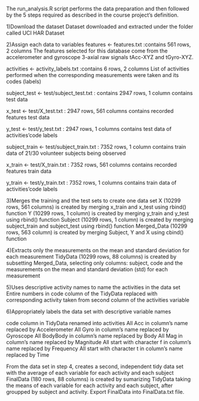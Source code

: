 The run_analysis.R script performs the data preparation and then followed by the 5 steps required as described in the course project’s definition.

1)Download the dataset
        Dataset downloaded and extracted under the folder called UCI HAR Dataset

2)Assign each data to variables
features <- features.txt :contains 561 rows, 2 columns
The features selected for this database come from the accelerometer and gyroscope 3-axial raw signals tAcc-XYZ and tGyro-XYZ.
  
activities <- activity_labels.txt :contains 6 rows, 2 columns
List of activities performed when the corresponding measurements were taken and its codes (labels)
  
  subject_test <- test/subject_test.txt : contains 2947 rows, 1 column
    contains test data
  
  x_test <- test/X_test.txt : 2947 rows, 561 columns
    contains recorded features test data
  
  y_test <- test/y_test.txt : 2947 rows, 1 columns
    contains test data of activities’code labels
  
  subject_train <- test/subject_train.txt : 7352 rows, 1 column
    contains train data of 21/30 volunteer subjects being observed
  
  x_train <- test/X_train.txt : 7352 rows, 561 columns
    contains recorded features train data
  
  y_train <- test/y_train.txt : 7352 rows, 1 columns
    contains train data of activities’code labels

3)Merges the training and the test sets to create one data set
  X (10299 rows, 561 columns) is created by merging x_train and x_test using rbind() function
  Y (10299 rows, 1 column) is created by merging y_train and y_test using rbind() function
  Subject (10299 rows, 1 column) is created by merging subject_train and subject_test using rbind() function
  Merged_Data (10299 rows, 563 column) is created by merging Subject, Y and X using cbind() function

4)Extracts only the measurements on the mean and standard deviation for each measurement
  TidyData (10299 rows, 88 columns) is created by subsetting Merged_Data, selecting only columns: subject, code and the measurements on   the mean and standard deviation (std) for each measurement

5)Uses descriptive activity names to name the activities in the data set
  Entire numbers in code column of the TidyData replaced with corresponding activity taken from second column of the activities variable

6)Appropriately labels the data set with descriptive variable names

  code column in TidyData renamed into activities
  All Acc in column’s name replaced by Accelerometer
  All Gyro in column’s name replaced by Gyroscope 
  All BodyBody in column’s name replaced by Body
  All Mag in column’s name replaced by Magnitude
  All start with character f in column’s name replaced by Frequency
  All start with character t in column’s name replaced by Time

From the data set in step 4, creates a second, independent tidy data set with the average of each variable for each activity and each subject
FinalData (180 rows, 88 columns) is created by sumarizing TidyData taking the means of each variable for each activity and each subject, after groupped by subject and activity.
Export FinalData into FinalData.txt file.
